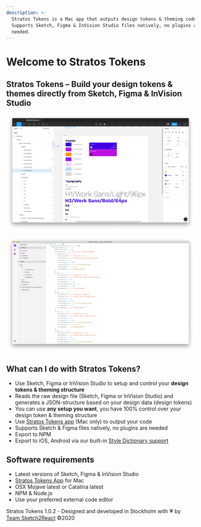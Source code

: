 ```yaml
---
description: >-
  Stratos Tokens is a Mac app that outputs design tokens & theming code.
  Supports Sketch, Figma & InVision Studio files natively, no plugins are
  needed.
---
```


# Welcome to Stratos Tokens

## Stratos Tokens – Build your design tokens & themes directly from Sketch, Figma & InVision Studio

![This is how our simple Material-UI demo file looks in Figma](.gitbook/assets/ska-rmklipp-2020-03-18-13.48.24.png)

![This is how the JSON structure looks in Stratos Tokens](.gitbook/assets/materialui-demo-stokens.png)

## What can I do with Stratos Tokens?

* Use Sketch, Figma or InVision Studio to setup and control your **design tokens & theming structure**
* Reads the raw design file \(Sketch, Figma or InVision Studio\) and generates a JSON-structure based on your design data \(design tokens\)
* You can use **any setup you want**, you have 100% control over your design token & theming structure
* Use [Stratos Tokens app](https://gumroad.com/l/stratosalphabeta) \(Mac only\) to output your code
* Supports Sketch & Figma files natively, no plugins are needed
* Export to NPM
* Export to iOS, Android via our built-in [Style Dictionary support](https://amzn.github.io/style-dictionary/#/)

## Software requirements

* Latest versions of Sketch, Figma & InVision Studio
* [Stratos Tokens App](https://gumroad.com/l/stratosalphabeta) for Mac
* OSX Mojave latest or Catalina latest
* NPM & Node.js
* Use your preferred external code editor

Stratos Tokens 1.0.2 - Designed and developed in Stockholm with 💗 by [Team Sketch2React](https://sketch2react.io) ©2020

